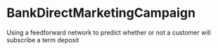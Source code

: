 # BankDirectMarketingCampaign
Using a feedforward network to predict whether or not a customer will subscribe a term deposit
